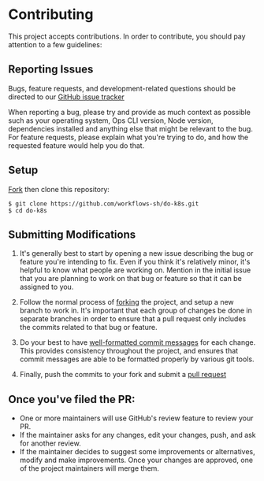 # Contributing 

This project accepts contributions. In order to contribute, you should pay attention to a few guidelines:

## Reporting Issues

Bugs, feature requests, and development-related questions should be directed to our [GitHub issue tracker](https://github.com/workflows-sh/do-k8s/issues)

When reporting a bug, please try and provide as much context as possible such as your operating system, Ops CLI version, Node version, dependencies installed and anything else that might be relevant to the bug. For feature requests, please explain what you're trying to do, and how the requested feature would help you do that.

## Setup

[Fork](https://github.com/workflows-sh/do-k8s) then clone this repository:

```
$ git clone https://github.com/workflows-sh/do-k8s.git
$ cd do-k8s
```

## Submitting Modifications

1. It's generally best to start by opening a new issue describing the bug or feature you're intending to fix. Even if you think it's relatively minor, it's helpful to know what people are working on. Mention in the initial issue that you are planning to work on that bug or feature so that it can be assigned to you.


2. Follow the normal process of [forking](https://docs.github.com/en/get-started/quickstart/fork-a-repo) the project, and setup a new branch to work in. It's important that each group of changes be done in separate branches in order to ensure that a pull request only includes the commits related to that bug or feature.

3. Do your best to have [well-formatted commit messages](https://tbaggery.com/2008/04/19/a-note-about-git-commit-messages.html) for each change. This provides consistency throughout the project, and ensures that commit messages are able to be formatted properly by various git tools.


4. Finally, push the commits to your fork and submit a [pull request](https://docs.github.com/en/pull-requests/collaborating-with-pull-requests/proposing-changes-to-your-work-with-pull-requests/creating-a-pull-request)


## Once you've filed the PR:

- One or more maintainers will use GitHub's review feature to review your PR.
- If the maintainer asks for any changes, edit your changes, push, and ask for another review.
- If the maintainer decides to suggest some improvements or alternatives, modify and make improvements. Once your changes are approved, one of the project maintainers will merge them.